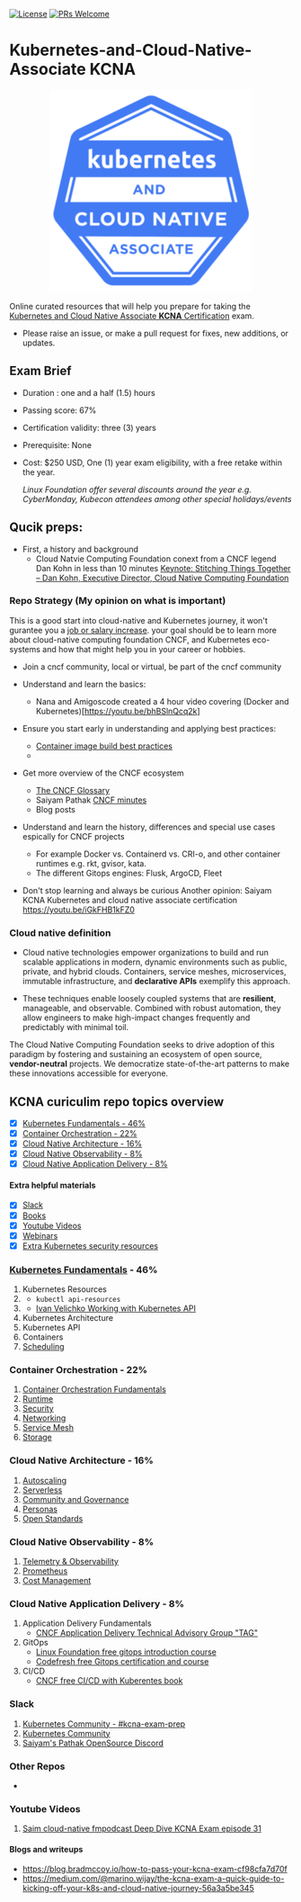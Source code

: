 [![License](https://img.shields.io/badge/License-Apache_2.0-blue.svg)](https://opensource.org/licenses/Apache-2.0)
[![PRs Welcome](https://img.shields.io/badge/PRs-welcome-brightgreen.svg?style=flat-square)](http://makeapullrequest.com)

# Kubernetes-and-Cloud-Native-Associate KCNA

<p align="center">
  <img width="360" src="KCNA-logo.png">
</p>

Online curated resources that will help you prepare for taking the [Kubernetes and Cloud Native Associate **KCNA** Certification](https://training.linuxfoundation.org/certification/kubernetes-cloud-native-associate/) exam.

- Please raise an issue, or make a pull request for fixes, new additions, or updates.

## Exam Brief

- Duration : one and a half (1.5) hours
<!-- Number of questions : ??? Multiple choice questions -->
- Passing score: 67%
- Certification validity: three (3) years
- Prerequisite: None
- Cost: $250 USD, One (1) year exam eligibility, with a free retake within the year.

  *Linux Foundation offer several discounts around the year e.g. CyberMonday, Kubecon attendees among other special holidays/events*
  
## Qucik preps:
- First, a history and background
  - Cloud Natvie Computing Foundation conext from a CNCF legend Dan Kohn in less than 10 minutes [Keynote: Stitching Things Together – Dan Kohn, Executive Director, Cloud Native Computing Foundation](https://youtu.be/lmGFgZ889kY)

### Repo Strategy (My opinion on what is important)
This is a good start into cloud-native and Kubernetes journey, it won't gurantee you a [job or salary increase](https://kube.careers/report-2021-q4#:~:text=for%20Kubernetes%20jobs%3F-,Not%20much%2C%20it%20seems.,-Of%20all%20the). your goal should be to learn more about cloud-native computing foundation CNCF, and Kubernetes eco-systems and how that might help you in your career or hobbies.
- Join a cncf community, local or virtual, be part of the cncf community
- Understand and learn the basics:
  - Nana and Amigoscode created a 4 hour video covering (Docker and Kubernetes)[https://youtu.be/bhBSlnQcq2k]  
- Ensure you start early in understanding and applying best practices:
  - [Container image build best practices](https://docs.docker.com/develop/develop-images/dockerfile_best-practices/)
  - 

- Get more overview of the CNCF ecosystem
  - [The CNCF Glossary](https://glossary.cncf.io/)
  - Saiyam Pathak [CNCF minutes](https://www.youtube.com/playlist?list=PL5uLNcv9SibB658blGUEv18IhcMGL0dxC)
  - Blog posts

- Understand and learn the history, differences and special use cases espically for CNCF projects
  - For example Docker vs. Containerd vs. CRI-o, and other container runtimes e.g. rkt, gvisor, kata.
  - The different Gitops engines: Flusk, ArgoCD, Fleet
- Don't stop learning and always be curious
Another opinion:  Saiyam KCNA Kubernetes and cloud native associate certification https://youtu.be/iGkFHB1kFZ0



### Cloud native definition
- Cloud native technologies empower organizations to build and run scalable applications in modern, dynamic environments such as public, private, and hybrid clouds. Containers, service meshes, microservices, immutable infrastructure, and **declarative APIs** exemplify this approach.

- These techniques enable loosely coupled systems that are **resilient**, manageable, and observable. Combined with robust automation, they allow engineers to make high-impact changes frequently and predictably with minimal toil.

The Cloud Native Computing Foundation seeks to drive adoption of this paradigm by fostering and sustaining an ecosystem of open source, **vendor-neutral** projects. We democratize state-of-the-art patterns to make these innovations accessible for everyone.

## KCNA curiculim repo topics overview

- [X] [Kubernetes Fundamentals - 46%](#kubernetes-fundamentals---46)
- [X] [Container Orchestration - 22%](#container-orchestration---22)
- [X] [Cloud Native Architecture - 16%](#cloud-native-architecture---16)
- [X] [Cloud Native Observability - 8%](#cloud-native-observability---8)
- [X] [Cloud Native Application Delivery - 8%](#cloud-native-application-delivery---8)

#### Extra helpful materials

- [x] [Slack](#slack)
- [x] [Books](#books)
- [x] [Youtube Videos](#youtube-videos)
- [x] [Webinars](#webinars)
- [x] [Extra Kubernetes security resources](generic-kubernetes-containers-security/Kubernetes.md)

### [Kubernetes Fundamentals](https://kubernetes.io/docs/concepts/) - 46%

1. Kubernetes Resources
2. - `kubectl api-resources`
3. - [Ivan Velichko Working with Kubernetes API](https://iximiuz.com/en/series/working-with-kubernetes-api/)
4. Kubernetes Architecture
5. Kubernetes API
6. Containers
7. [Scheduling](https://kubernetes.io/docs/concepts/scheduling-eviction/)

### Container Orchestration - 22%

1. [Container Orchestration Fundamentals](link)
2. [Runtime](link)
3. [Security](link)
4. [Networking](link)
5. [Service Mesh](link)
6. [Storage](link)

### Cloud Native Architecture - 16%

1. [Autoscaling](link)
2. [Serverless](link)
3. [Community and Governance](link)
4. [Personas](link)
5. [Open Standards](link)

### Cloud Native Observability - 8%

1. [Telemetry & Observability](link)
2. [Prometheus](link)
3. [Cost Management](link)

### Cloud Native Application Delivery - 8%

1. Application Delivery Fundamentals
   - [CNCF Application Delivery Technical Advisory Group "TAG" ](https://github.com/cncf/toc/blob/1f7c705ffc9d2a3fb69ea735986f07cdcb1b008e/tags/app-delivery.md)
1. GitOps
   -  [Linux Foundation free gitops introduction course](https://training.linuxfoundation.org/training/introduction-to-gitops-lfs169/)
   -  [Codefresh free Gitops certification and course](https://codefresh.learnworlds.com/)
1. CI/CD
    -  [CNCF free CI/CD with Kuberentes book](https://www.cncf.io/free-ebook-ci-cd-with-kubernetes/)

### Slack

1. [Kubernetes Community - #kcna-exam-prep](https://kubernetes.slack.com)
1. [Kubernetes Community](https://kubernauts-slack-join.herokuapp.com/)
2. [Saiyam's Pathak OpenSource Discord](https://discord.gg/9PQBYKntPR)

### Other Repos
- 
### Youtube Videos
1. [Saim cloud-native fmpodcast Deep Dive KCNA Exam episode 31](https://youtu.be/wPbsvF_SGmc)

#### Blogs and writeups
- https://blog.bradmccoy.io/how-to-pass-your-kcna-exam-cf98cfa7d70f
- https://medium.com/@marino.wijay/the-kcna-exam-a-quick-guide-to-kicking-off-your-k8s-and-cloud-native-journey-56a3a5be345

